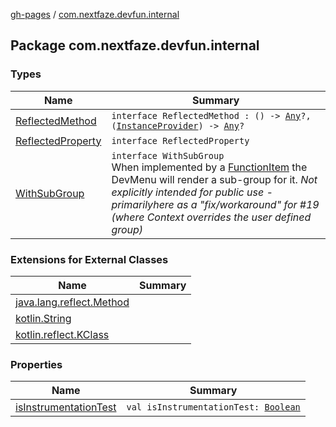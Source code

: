 [gh-pages](../index.md) / [com.nextfaze.devfun.internal](./index.md)

## Package com.nextfaze.devfun.internal

### Types

| Name | Summary |
|---|---|
| [ReflectedMethod](-reflected-method/index.md) | `interface ReflectedMethod : () -> `[`Any`](https://kotlinlang.org/api/latest/jvm/stdlib/kotlin/-any/index.html)`?, (`[`InstanceProvider`](../com.nextfaze.devfun.inject/-instance-provider/index.md)`) -> `[`Any`](https://kotlinlang.org/api/latest/jvm/stdlib/kotlin/-any/index.html)`?` |
| [ReflectedProperty](-reflected-property/index.md) | `interface ReflectedProperty` |
| [WithSubGroup](-with-sub-group/index.md) | `interface WithSubGroup`<br>When implemented by a [FunctionItem](../com.nextfaze.devfun.function/-function-item/index.md) the DevMenu will render a sub-group for it. *Not explicitly intended for public use - primarilyhere as a "fix/workaround" for #19 (where Context overrides the user defined group)* |

### Extensions for External Classes

| Name | Summary |
|---|---|
| [java.lang.reflect.Method](java.lang.reflect.-method/index.md) |  |
| [kotlin.String](kotlin.-string/index.md) |  |
| [kotlin.reflect.KClass](kotlin.reflect.-k-class/index.md) |  |

### Properties

| Name | Summary |
|---|---|
| [isInstrumentationTest](is-instrumentation-test.md) | `val isInstrumentationTest: `[`Boolean`](https://kotlinlang.org/api/latest/jvm/stdlib/kotlin/-boolean/index.html) |
